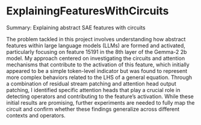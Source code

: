 # ExplainingFeaturesWithCircuits

Summary: Explaining abstract SAE features with circuits 

The problem tackled in this project involves understanding how abstract features within large language models (LLMs) are formed and activated, particularly focusing on feature 15191 in the 8th layer of the Gemma-2 2b model. My approach centered on investigating the circuits and attention mechanisms that contribute to the activation of this feature, which initially appeared to be a simple token-level indicator but was found to represent more complex behaviors related to the LHS of a general equation. Through a combination of residual stream patching and attention head output patching, I identified specific attention heads that play a crucial role in detecting operators and contributing to the feature’s activation. While these initial results are promising, further experiments are needed to fully map the circuit and confirm whether these findings generalize across different contexts and operators.
